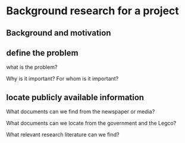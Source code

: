 # Background research for a project
## Background and motivation


## define the problem
what is the problem? 

Why is it important? For whom is it important? 

## locate publicly available information
What documents can we find from the newspaper or media?

What documents can we locate from the government and the Legco?


What relevant research literature can we find? 


## 



<!--stackedit_data:
eyJoaXN0b3J5IjpbODI3MzYzOTEyLC0zODk5OTQ3MCwxNzE5ND
M2OTY1XX0=
-->
